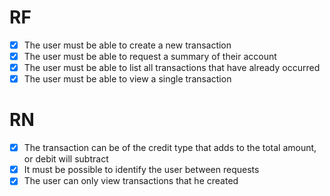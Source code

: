 # RF

- [x] The user must be able to create a new transaction
- [x] The user must be able to request a summary of their account
- [x] The user must be able to list all transactions that have already occurred
- [x] The user must be able to view a single transaction

# RN

- [x] The transaction can be of the credit type that adds to the total amount, or debit will subtract
- [x] It must be possible to identify the user between requests
- [x] The user can only view transactions that he created